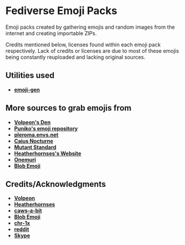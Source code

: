 # Fediverse Emoji Packs

Emoji packs created by gathering emojis and random images from the internet and creating importable ZIPs.

Credits mentioned below, licenses found within each emoji pack respectively. Lack of credits or licenses are due to most of these emojis being constantly reuploaded and lacking original sources.

## Utilities used
- **[emoji-gen](https://firefish.dev/firefish/emoji-gen)**

## More sources to grab emojis from

- **[Volpeon's Den](https://volpeon.ink/)**
- **[Puniko's emoji repository](https://emoji-repo.absturztau.be/)**
- **[pleroma.envs.net](https://git.envs.net/envs/pleroma-custom/)**
- **[Caius Nocturne](https://nocturne.works/emoji/free-emoji)**
- **[Mutant Standard](https://mutant.tech/)**
- **[Heatherhornses's Website](https://heatherhorns.com/emoji/)**
- **[Onemuri](https://onemuri.men/extras.html)**
- **[Blob Emoji](https://blobs.gg/)**

## Credits/Acknowledgments

- **[Volpeon](https://volpeon.ink/)**
- **[Heatherhornses](https://heatherhorns.com/emoji/)**
- **[caws-a-bit](https://furry.engineer/@caws_a_bit)**
- **[Blob Emoji](https://blobs.gg/)**
- **[chr-1x](https://github.com/chr-1x/)**
- **[reddit](https://www.reddit.com/)**
- **[Skype](https://www.skype.com/en/)**
